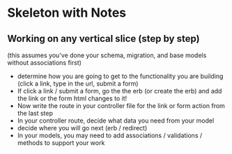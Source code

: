 # Skeleton with Notes

## Working on any vertical slice (step by step)
 (this assumes you've done your schema, migration, and base models without associations first)

- determine how you are going to get to the functionality you are building (click a link, type in the url, submit a form)
- If click a link / submit a form, go the the erb (or create the erb) and add the link or the form html changes to it!
- Now write the route in your controller file for the link or form action from the last step
- In your controller route, decide what data you need from your model
- decide where you will go next (erb / redirect)
- In your models, you may need to add associations / validations / methods to support your work
